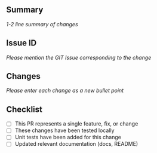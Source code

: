 ## Summary
_1-2 line summary of changes_

## Issue ID
_Please mention the GIT Issue corresponding to the change_

## Changes
_Please enter each change as a new bullet point_

## Checklist

- [ ] This PR represents a single feature, fix, or change
- [ ] These changes have been tested locally
- [ ] Unit tests have been added for this change
- [ ] Updated relevant documentation (docs, README)

